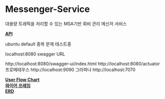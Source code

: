 # Messenger-Service
대용량 트래픽을 처리할 수 있는 MSA기반 회비 관리 메신저 서비스

[__API__](https://github.com/innovationCamp/swagger/blob/master/swagger.yaml)

ubuntu default 중복 문제 테스트중

localhost:8080 swagger URL 

http://localhost:8080/swagger-ui/index.html
http://localhost:8080/actuator
프로메테우스
http://localhost:9090 
그라파나
http://localhost:7070

[__User Flow Chart__](https://www.figma.com/file/8ZfGH2pZ8q3Eft5VJIsjP2/%EC%9D%B4%EB%85%B8%EC%BA%A0%EC%B5%9C%EC%A2%85?type=whiteboard&node-id=0%3A1&t=hyIOBTylmqQslWvc-1)  
[__와이어 프레임__](https://www.figma.com/file/j4b8RsE6lLowoqLKzphLuK/%EB%A9%94%EC%8B%A0%EC%A0%80-%EC%84%9C%EB%B9%84%EC%8A%A4-%EC%99%80%EC%9D%B4%EC%96%B4%ED%94%84%EB%A0%88%EC%9E%84?type=design&node-id=0%3A1&mode=design&t=pDWQ5AnMDMFjdghp-1)  
[__ERD__](https://drive.google.com/file/d/1tyw0lz4LS69rVJofofqzTM7UFXcJphMI/view?usp=sharing)  
